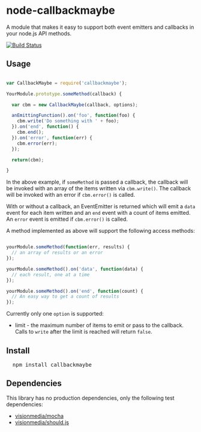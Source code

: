 # node-callbackmaybe
A module that makes it easy to support both event emitters and callbacks in your node.js API methods.

[![Build Status](https://secure.travis-ci.org/pofallon/node-callbackmaybe.png?branch=master)](http://travis-ci.org/pofallon/node-callbackmaybe)

## Usage

```javascript

var CallbackMaybe = require('callbackmaybe');

YourModule.prototype.someMethod(callback) {

  var cbm = new CallbackMaybe(callback, options);

  anEmittingFunction().on('foo', function(foo) {
    cbm.write('Do something with ' + foo);
  }).on('end', function() {
    cbm.end();
  }).on('error', function(err) {
    cbm.error(err);
  });

  return(cbm);

}

```

In the above example, if `someMethod` is passed a callback, the callback will be invoked with an array of the items written via `cbm.write()`.  The callback will be invoked with an error if `cbm.error()` is called.

With or without a callback, an EventEmitter is returned which will emit a `data` event for each item written and an `end` event with a count of items emitted.  An `error` event is emitted if `cbm.error()` is called.

A method implemented as above will support the following access methods:

```javascript

yourModule.someMethod(function(err, results) {
  // an array of results or an error
});

yourModule.someMethod().on('data', function(data) {
  // each result, one at a time
});

yourModule.someMethod().on('end', function(count) {
  // An easy way to get a count of results
});

```

Currently only one `option` is supported:

* limit - the maximum number of items to emit or pass to the callback.  Calls to `write` after the limit is reached will return `false`.

## Install

<pre>
  npm install callbackmaybe
</pre>

## Dependencies

This library has no production dependencies, only the following test dependencies:

* [visionmedia/mocha](/visionmedia/mocha)
* [visionmedia/should.js](/visionmedia/should.js)
